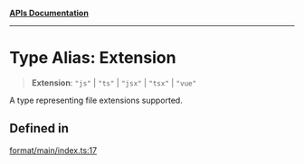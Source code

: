 [**APIs Documentation**](../README.md)

***

# Type Alias: Extension

> **Extension**: `"js"` \| `"ts"` \| `"jsx"` \| `"tsx"` \| `"vue"`

A type representing file extensions supported.

## Defined in

[format/main/index.ts:17](https://github.com/daidodo/format-imports/blob/396a5ae1c6a0ea65fb94ddc38f9df2bc3a9229ed/src/lib/format/main/index.ts#L17)
